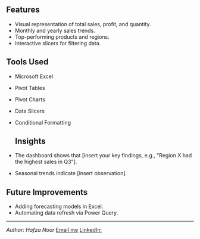 ## Features
- Visual representation of total sales, profit, and quantity.
- Monthly and yearly sales trends.
- Top-performing products and regions.
- Interactive slicers for filtering data.

## Tools Used
- Microsoft Excel
- Pivot Tables
- Pivot Charts
- Data Slicers
- Conditional Formatting

  ## Insights
- The dashboard shows that [insert your key findings, e.g., "Region X had the highest sales in Q3"].
- Seasonal trends indicate [insert observation].

## Future Improvements
- Adding forecasting models in Excel.
- Automating data refresh via Power Query.

---
*Author: Hafza Noor*
[Email me](hafzanoor3106@gmail.com)
[LinkedIn:](https://www.linkedin.com/in/hafza-noor-a40ab1236/)
